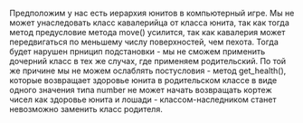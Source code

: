 

Предположим у нас есть иерархия юнитов в компьютерный игре. Мы не может унаследовать класс кавалерийца от класса юнита, 
так как тогда метод предусловие метода move() усилится, так как кавалерия может передвигаться по меньшему числу поверхностей,
чем пехота. Тогда будет нарушен прницип подстановки - мы не сможем применить дочерний класс в тех же случах, где
применяем родительский. 
По той же причине мы не можем ослаблять постусловия - метод get_health(), которые возвращает здоровье юнита в 
родительском классе в виде одного значения типа number не может начать возвращать кортеж чисел как здоровье юнита и лошади - 
классом-наследником станет невозможно заменить класс родителя.